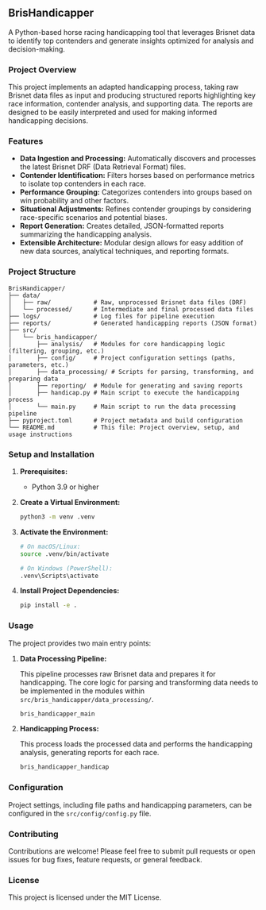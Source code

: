 ## BrisHandicapper

A Python-based horse racing handicapping tool that leverages Brisnet data to identify top contenders and generate insights optimized for analysis and decision-making.

### Project Overview

This project implements an adapted handicapping process, taking raw Brisnet data files as input and producing structured reports highlighting key race information, contender analysis, and supporting data. The reports are designed to be easily interpreted and used for making informed handicapping decisions.

### Features

*   **Data Ingestion and Processing:** Automatically discovers and processes the latest Brisnet DRF (Data Retrieval Format) files.
*   **Contender Identification:** Filters horses based on performance metrics to isolate top contenders in each race.
*   **Performance Grouping:** Categorizes contenders into groups based on win probability and other factors.
*   **Situational Adjustments:** Refines contender groupings by considering race-specific scenarios and potential biases.
*   **Report Generation:** Creates detailed, JSON-formatted reports summarizing the handicapping analysis.
*   **Extensible Architecture:** Modular design allows for easy addition of new data sources, analytical techniques, and reporting formats.

### Project Structure

```
BrisHandicapper/
├── data/
│   ├── raw/            # Raw, unprocessed Brisnet data files (DRF)
│   └── processed/      # Intermediate and final processed data files
├── logs/               # Log files for pipeline execution
├── reports/            # Generated handicapping reports (JSON format)
├── src/
│   └── bris_handicapper/
│       ├── analysis/   # Modules for core handicapping logic (filtering, grouping, etc.)
│       ├── config/     # Project configuration settings (paths, parameters, etc.)
│       ├── data_processing/ # Scripts for parsing, transforming, and preparing data
│       ├── reporting/  # Module for generating and saving reports
│       ├── handicap.py # Main script to execute the handicapping process
│       └── main.py     # Main script to run the data processing pipeline
├── pyproject.toml      # Project metadata and build configuration
└── README.md           # This file: Project overview, setup, and usage instructions
```

### Setup and Installation

1.  **Prerequisites:**

    *   Python 3.9 or higher

2.  **Create a Virtual Environment:**

    ```bash
    python3 -m venv .venv
    ```

3.  **Activate the Environment:**

    ```bash
    # On macOS/Linux:
    source .venv/bin/activate

    # On Windows (PowerShell):
    .venv\Scripts\activate
    ```

4.  **Install Project Dependencies:**

    ```bash
    pip install -e .
    ```

### Usage

The project provides two main entry points:

1.  **Data Processing Pipeline:**

    This pipeline processes raw Brisnet data and prepares it for handicapping.  The core logic for parsing and transforming data needs to be implemented in the modules within `src/bris_handicapper/data_processing/`.

    ```bash
    bris_handicapper_main
    ```

2.  **Handicapping Process:**

    This process loads the processed data and performs the handicapping analysis, generating reports for each race.

    ```bash
    bris_handicapper_handicap
    ```

### Configuration

Project settings, including file paths and handicapping parameters, can be configured in the `src/config/config.py` file.

### Contributing

Contributions are welcome! Please feel free to submit pull requests or open issues for bug fixes, feature requests, or general feedback.

### License

This project is licensed under the MIT License.